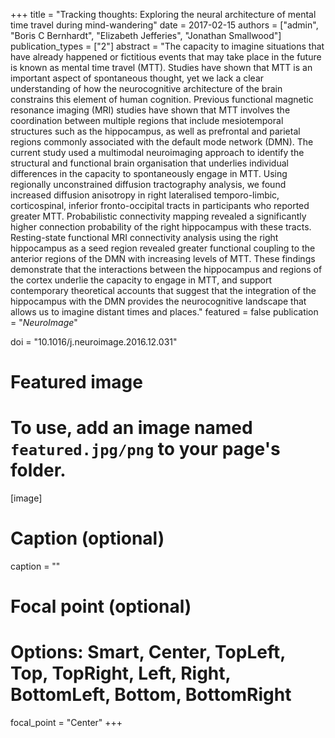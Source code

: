 +++
title = "Tracking thoughts: Exploring the neural architecture of mental time travel during mind-wandering"
date = 2017-02-15
authors = ["admin", "Boris C Bernhardt", "Elizabeth Jefferies", "Jonathan Smallwood"]
publication_types = ["2"]
abstract = "The capacity to imagine situations that have already happened or fictitious events that may take place in the future is known as mental time travel (MTT). Studies have shown that MTT is an important aspect of spontaneous thought, yet we lack a clear understanding of how the neurocognitive architecture of the brain constrains this element of human cognition. Previous functional magnetic resonance imaging (MRI) studies have shown that MTT involves the coordination between multiple regions that include mesiotemporal structures such as the hippocampus, as well as prefrontal and parietal regions commonly associated with the default mode network (DMN). The current study used a multimodal neuroimaging approach to identify the structural and functional brain organisation that underlies individual differences in the capacity to spontaneously engage in MTT. Using regionally unconstrained diffusion tractography analysis, we found increased diffusion anisotropy in right lateralised temporo-limbic, corticospinal, inferior fronto-occipital tracts in participants who reported greater MTT. Probabilistic connectivity mapping revealed a significantly higher connection probability of the right hippocampus with these tracts. Resting-state functional MRI connectivity analysis using the right hippocampus as a seed region revealed greater functional coupling to the anterior regions of the DMN with increasing levels of MTT. These findings demonstrate that the interactions between the hippocampus and regions of the cortex underlie the capacity to engage in MTT, and support contemporary theoretical accounts that suggest that the integration of the hippocampus with the DMN provides the neurocognitive landscape that allows us to imagine distant times and places."
featured = false
publication = "*NeuroImage*"

doi = "10.1016/j.neuroimage.2016.12.031"

# Featured image
# To use, add an image named `featured.jpg/png` to your page's folder. 
[image]
  # Caption (optional)
  caption = ""

  # Focal point (optional)
  # Options: Smart, Center, TopLeft, Top, TopRight, Left, Right, BottomLeft, Bottom, BottomRight
  focal_point = "Center"
+++

<script type='text/javascript' src='https://d1bxh8uas1mnw7.cloudfront.net/assets/embed.js'></script>
<script async src="https://badge.dimensions.ai/badge.js" charset="utf-8"></script>


<div style="width: 100px; display: inline-block;" data-badge-popover="right" data-badge-type="donut" data-doi="10.1016/j.neuroimage.2016.12.031" data-hide-no-mentions="true" class="altmetric-embed"></div>
<div style="display: inline-block; margin-bottom: 4em; margin-right: 40em;" class="__dimensions_badge_embed__" data-doi="10.1016/j.neuroimage.2016.12.031" data-hide-zero-citations="true" data-style="small_circle" ></div>


